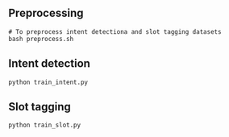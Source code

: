 ## Preprocessing
```shell
# To preprocess intent detectiona and slot tagging datasets
bash preprocess.sh
```

## Intent detection
```shell
python train_intent.py
```

## Slot tagging
```shell
python train_slot.py
```
